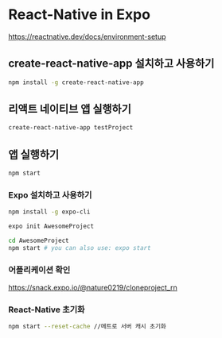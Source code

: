 # React-Native in Expo

https://reactnative.dev/docs/environment-setup

## create-react-native-app 설치하고 사용하기

```bash
npm install -g create-react-native-app
```

## 리액트 네이티브 앱 실행하기

```bash
create-react-native-app testProject
```

## 앱 실행하기

```bash
npm start
```

### Expo 설치하고 사용하기

```bash
npm install -g expo-cli
```

```bash
expo init AwesomeProject

cd AwesomeProject
npm start # you can also use: expo start
```

### 어플리케이션 확인

https://snack.expo.io/@nature0219/cloneproject_rn

### React-Native 초기화

```bash
npm start --reset-cache //메트로 서버 캐시 초기화
```

